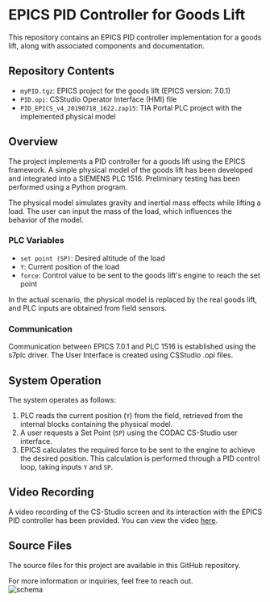 
# EPICS PID Controller for Goods Lift

This repository contains an EPICS PID controller implementation for a goods lift, along with associated components and documentation.

## Repository Contents

- `myPID.tgz`: EPICS project for the goods lift (EPICS version: 7.0.1)
- `PID.opi`: CSStudio Operator Interface (HMI) file
- `PID_EPICS_v4_20190718_1622.zap15`: TIA Portal PLC project with the implemented physical model

## Overview

The project implements a PID controller for a goods lift using the EPICS framework. A simple physical model of the goods lift has been developed and integrated into a SIEMENS PLC 1516. Preliminary testing has been performed using a Python program.

The physical model simulates gravity and inertial mass effects while lifting a load. The user can input the mass of the load, which influences the behavior of the model.

### PLC Variables

- `set point (SP)`: Desired altitude of the load
- `Y`: Current position of the load
- `force`: Control value to be sent to the goods lift's engine to reach the set point

In the actual scenario, the physical model is replaced by the real goods lift, and PLC inputs are obtained from field sensors.

### Communication

Communication between EPICS 7.0.1 and PLC 1516 is established using the s7plc driver. The User Interface is created using CSStudio .opi files.

## System Operation

The system operates as follows:

1. PLC reads the current position (`Y`) from the field, retrieved from the internal blocks containing the physical model.
2. A user requests a Set Point (`SP`) using the CODAC CS-Studio user interface.
3. EPICS calculates the required force to be sent to the engine to achieve the desired position. This calculation is performed through a PID control loop, taking inputs `Y` and `SP`.

## Video Recording

A video recording of the CS-Studio screen and its interaction with the EPICS PID controller has been provided. You can view the video [here](https://www.youtube.com/watch?v=xbIodCaX7eo&ab_channel=LucianoCiamarone).

## Source Files

The source files for this project are available in this GitHub repository.

For more information or inquiries, feel free to reach out.  
![schema](https://github.com/luciamarock/EPICS-PID-controller-of-a-goods-lift/assets/49598604/5cf20ac3-b812-4feb-8220-6dbc06a32874)

